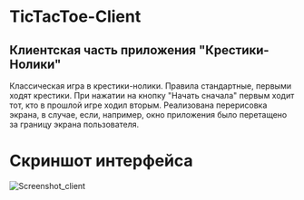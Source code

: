 # TicTacToe-Client
Клиентская часть приложения "Крестики-Нолики"
---
Классическая игра в крестики-нолики. Правила стандартные, первыми ходят крестики. 
При нажатии на кнопку "Начать сначала" первым ходит тот, кто в прошлой игре ходил вторым. 
Реализована перерисовка экрана, в случае, если, например, окно приложения было перетащено за
границу экрана пользователя.

# Скриншот интерфейса
![Screenshot_client](https://user-images.githubusercontent.com/62548557/142768672-38b241eb-9e33-4400-99b2-e1e28da80c6b.jpg)
